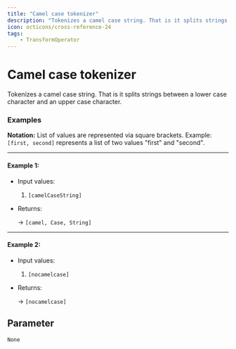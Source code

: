 ```yaml
---
title: "Camel case tokenizer"
description: "Tokenizes a camel case string. That is it splits strings between a lower case character and an upper case character."
icon: octicons/cross-reference-24
tags: 
    - TransformOperator
---
```

# Camel case tokenizer
<!-- This file was generated - DO NOT CHANGE IT MANUALLY -->



Tokenizes a camel case string. That is it splits strings between a lower case character and an upper case character.

### Examples

**Notation:** List of values are represented via square brackets. Example: `[first, second]` represents a list of two values "first" and "second".

---
#### Example 1:

* Input values:
  1. `[camelCaseString]`

* Returns:

  → `[camel, Case, String]`


---
#### Example 2:

* Input values:
  1. `[nocamelcase]`

* Returns:

  → `[nocamelcase]`




## Parameter

`None`